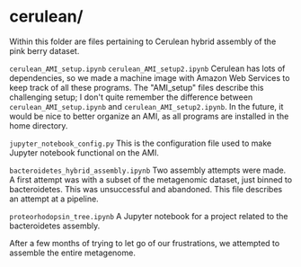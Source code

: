 # cerulean/

Within this folder are files pertaining to Cerulean hybrid assembly of the pink berry dataset. 

`cerulean_AMI_setup.ipynb`
`cerulean_AMI_setup2.ipynb`
Cerulean has lots of dependencies, so we made a machine image with Amazon Web Services to keep track of all these programs.
The "AMI_setup" files describe this challenging setup; I don't quite remember the difference between `cerulean_AMI_setup.ipynb` and
`cerulean_AMI_setup2.ipynb`. In the future, it would be nice to better organize an AMI, as all
programs are installed in the home directory. 

`jupyter_notebook_config.py`
This is the configuration file used to make Jupyter notebook functional on the AMI.

`bacteroidetes_hybrid_assembly.ipynb`
Two assembly attempts were made. A first attempt was with a subset of the metagenomic dataset, just binned to bacteroidetes. 
This was unsuccessful and abandoned. This file describes an attempt at a pipeline.

`proteorhodopsin_tree.ipynb`
A Jupyter notebook for a project related to the bacteroidetes assembly. 

After a few months of trying to let go of our frustrations, we attempted to assemble the entire metagenome.
